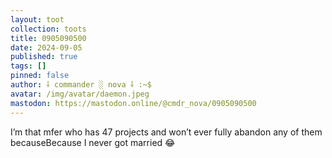 ```yaml
---
layout: toot
collection: toots
title: 0905090500
date: 2024-09-05
published: true
tags: []
pinned: false
author: ⸸ commander ░ nova ⸸ :~$
avatar: /img/avatar/daemon.jpeg
mastodon: https://mastodon.online/@cmdr_nova/0905090500
---
```


I’m that mfer who has 47 projects and won’t ever fully abandon any of them becauseBecause I never got married 😂
